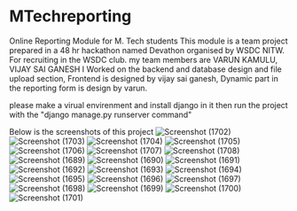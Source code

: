 # MTechreporting
Online Reporting Module for M. Tech students
This module is a team project prepared in a 48 hr hackathon named Devathon organised by WSDC NITW. For recruiting in the WSDC club.
my team members are VARUN KAMULU, VIJAY SAI GANESH
I Worked on the backend and database design and file upload section,
Frontend is designed by vijay sai ganesh,
Dynamic part in the reporting form is design by varun.

please make a virual envirenment and install django in it then run the project with the 
"django manage.py runserver command"

Below is the screenshots of this project
![Screenshot (1702)](https://user-images.githubusercontent.com/81872235/177011829-9713ed89-09da-46c2-bcd8-dabc4112946d.png)
![Screenshot (1703)](https://user-images.githubusercontent.com/81872235/177011840-03e4911f-3499-46e1-9a39-adbd0f836d8e.png)
![Screenshot (1704)](https://user-images.githubusercontent.com/81872235/177011852-9289f0d6-3edf-436b-855b-c48216f77b05.png)
![Screenshot (1705)](https://user-images.githubusercontent.com/81872235/177011865-1ee47a2d-393f-41b1-b098-2bd14d5c25b9.png)
![Screenshot (1706)](https://user-images.githubusercontent.com/81872235/177011868-70264039-86cc-4be0-949f-56acc43ae2f3.png)
![Screenshot (1707)](https://user-images.githubusercontent.com/81872235/177011870-bcea2137-d6e7-4f0f-98f7-7235f7344291.png)
![Screenshot (1708)](https://user-images.githubusercontent.com/81872235/177011872-ad9ea8c0-5dd3-4d42-a705-c7ef149989ca.png)
![Screenshot (1689)](https://user-images.githubusercontent.com/81872235/177011874-e87732bf-4828-4645-8a51-eda31d461fae.png)
![Screenshot (1690)](https://user-images.githubusercontent.com/81872235/177011881-688c277d-29ed-4f18-922c-25d4fcc2e606.png)
![Screenshot (1691)](https://user-images.githubusercontent.com/81872235/177011886-ce87a220-3b7b-4d0b-97e7-d7ff47539c99.png)
![Screenshot (1692)](https://user-images.githubusercontent.com/81872235/177011893-32e07806-fdd4-4d78-a7ed-7293df3bd39a.png)
![Screenshot (1693)](https://user-images.githubusercontent.com/81872235/177011895-a7e85bb7-ae40-4d71-857d-ed5021417058.png)
![Screenshot (1694)](https://user-images.githubusercontent.com/81872235/177011896-e2ee1d87-752e-4a6d-b84d-7a6ac683e7f9.png)
![Screenshot (1695)](https://user-images.githubusercontent.com/81872235/177011899-4e422952-3116-41f9-ac39-b397fd10295a.png)
![Screenshot (1696)](https://user-images.githubusercontent.com/81872235/177011901-ccbad246-c477-4c35-888a-dba5abfe4d97.png)
![Screenshot (1697)](https://user-images.githubusercontent.com/81872235/177011910-1b44638a-0165-41f4-8c3e-18ef22b81de6.png)
![Screenshot (1698)](https://user-images.githubusercontent.com/81872235/177011914-f9249175-276e-4d05-8e47-82963152ab98.png)
![Screenshot (1699)](https://user-images.githubusercontent.com/81872235/177011923-53d93dec-3924-405f-96ac-fe4c43170cf2.png)
![Screenshot (1700)](https://user-images.githubusercontent.com/81872235/177011927-775c94e0-7222-4c4a-bf1e-5e4885c981ed.png)
![Screenshot (1701)](https://user-images.githubusercontent.com/81872235/177011931-cb15cb25-8836-4a1e-8874-7247b37fdc38.png)
